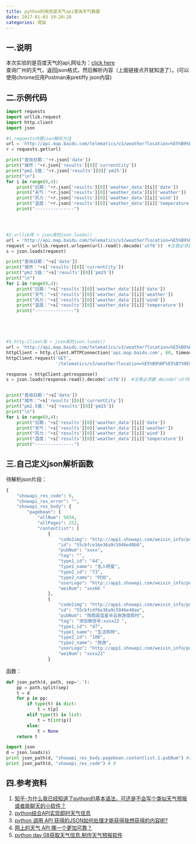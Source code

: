 ```yaml
---
title: python利用百度天气api查询天气数据
date: 2017-01-03 19:20:28
categories: 爬虫
---
```

## 一.说明
本次实验的是百度天气的api,网址为：[click here](http://api.map.baidu.com/telematics/v3/weather?location=%E5%B9%BF%E5%B7%9E&output=json&ak=KPGX6sBfBZvz8NlDN5mXDNBF&callback=)  
查询广州的天气，返回json格式，然后解析内容（上面链接点开就知道了）。(可以使用chrome应用Postman来pretiffy json内容)  
<!-- more --> 
## 二.示例代码
```python
import requests
import urllib.request
import http.client
import json

#1.requests内置json解析方法
url = 'http://api.map.baidu.com/telematics/v3/weather?location=%E5%B9%BF%E5%B7%9E&output=json&ak=KPGX6sBfBZvz8NlDN5mXDNBF&callback='
r = requests.get(url)

print("查询日期："+r.json['date'])
print("城市："+r.json['results'][0]['currentCity'])
print("pm2.5值："+r.json['results'][0]['pm25'])
print("\n")
for i in range(0,4):
    print("日期："+r.json['results'][0]['weather_data'][i]['date'])
    print("天气："+r.json['results'][0]['weather_data'][i]['weather'])
    print("风力："+r.json['results'][0]['weather_data'][i]['wind'])
    print("温度："+r.json['results'][0]['weather_data'][i]['temperature'])
    print("---------------")




#2.urllib库 + json库的json.loads()
url = 'http://api.map.baidu.com/telematics/v3/weather?location=%E5%B9%BF%E5%B7%9E&output=json&ak=KPGX6sBfBZvz8NlDN5mXDNBF&callback='
request = urllib.request.urlopen(url).read().decode('utf8'))  #注意必须要.decode('utf8')，不然会有错误：the JSON object must be str, not 'bytes'
s = json.loads(request)

print("查询日期："+s['date'])
print("城市："+s['results'][0]['currentCity'])
print("pm2.5值："+s['results'][0]['pm25'])
print("\n")
for i in range(0,4):
    print("日期："+s['results'][0]['weather_data'][i]['date'])
    print("天气："+s['results'][0]['weather_data'][i]['weather'])
    print("风力："+s['results'][0]['weather_data'][i]['wind'])
    print("温度："+s['results'][0]['weather_data'][i]['temperature'])
    print("---------------")





#3.http.Client库 + json库的json.loads()
url = 'http://api.map.baidu.com/telematics/v3/weather?location=%E5%B9%BF%E5%B7%9E&output=json&ak=KPGX6sBfBZvz8NlDN5mXDNBF&callback='
httpClient = http.client.HTTPConnection('api.map.baidu.com', 80, timeout=30)
httpClient.request('GET',
                   '/telematics/v3/weather?location=%E5%B9%BF%E5%B7%9E&output=json&ak=KPGX6sBfBZvz8NlDN5mXDNBF&callback=')

response = httpClient.getresponse()
s = json.loads(response.read().decode('utf8'))  #注意必须要.decode('utf8')，不然会有错误：the JSON object must be str, not 'bytes'


print("查询日期："+s['date'])
print("城市："+s['results'][0]['currentCity'])
print("pm2.5值："+s['results'][0]['pm25'])
print("\n")
for i in range(0,4):
    print("日期："+s['results'][0]['weather_data'][i]['date'])
    print("天气："+s['results'][0]['weather_data'][i]['weather'])
    print("风力："+s['results'][0]['weather_data'][i]['wind'])
    print("温度："+s['results'][0]['weather_data'][i]['temperature'])
    print("---------------")
```

## 三.自己定义json解析函数
待解析json片段：
```python
{
	"showapi_res_code": 0,
	"showapi_res_error": "",
	"showapi_res_body": {
		"pagebean": {
			"allNum": 5034,
			"allPages": 252,
			"contentlist": [
				{
					"code2img": "http://app1.showapi.com/weixin_info/pubNum/xxxxxx.jpg",
					"id": "55cbfce16e36a9c5946e40b0",
					"pubNum": "xxxx",
					"tag": "",
					"type1_id": "44",
					"type1_name": "名人明星",
					"type2_id": "73",
					"type2_name": "时尚",
					"userLogo": "http://app1.showapi.com/weixin_info/pubNum/xxxx.jpg",
					"weiNum": "xxx66 "
				},
				{
					"code2img": "http://app1.showapi.com/weixin_info/pubNum/xxxx.jpg",
					"id": "55cbfcdf6e36a9c5946e40ae",
					"pubNum": "阳西县蓝星半岛旅游度假村",
					"tag": "添加微信号:xxxx22 ",
					"type1_id": "47",
					"type1_name": "生活购物",
					"type2_id": "100",
					"type2_name": "旅游",
					"userLogo": "http://app1.showapi.com/weixin_info/pubNum/xxxx.jpg",
					"weiNum": "xxxx22"
				}
```

函数：
```python
def json_path(d, path, sep='.'):
    pp = path.split(sep)
    t = d
    for p in pp:
        if type(t) is dict:
            t = t[p]
        elif type(t) is list:
            t = t[int(p)]
        else:
            t = None
    return t

import json
d = json.loads(s)
print json_path(d, "showapi_res_body.pagebean.contentlist.1.pubNum") #阳西县蓝星半岛旅游度假村
print json_path(d, "showapi_res_code") # 0
```

## 四.参考资料  
1. [知乎-为什么我已经知道了python的基本语法，可还是不会写个类似天气预报或者能聊天的小软件？](https://www.zhihu.com/question/36960036?from=profile_question_card)
2. [python结合API实现即时天气信息](http://www.jb51.net/article/78282.htm)
3. [python 调用 API 获得的JSON如何处理才能获得我想获得的内容呢?](https://www.zhihu.com/question/35446994)
4. [网上的天气 API 哪一个更加可靠？](https://www.zhihu.com/question/20575288)
5. [python day 08获取天气信息.制作天气预报软件](http://www.jianshu.com/p/0ca5b64cd104)
